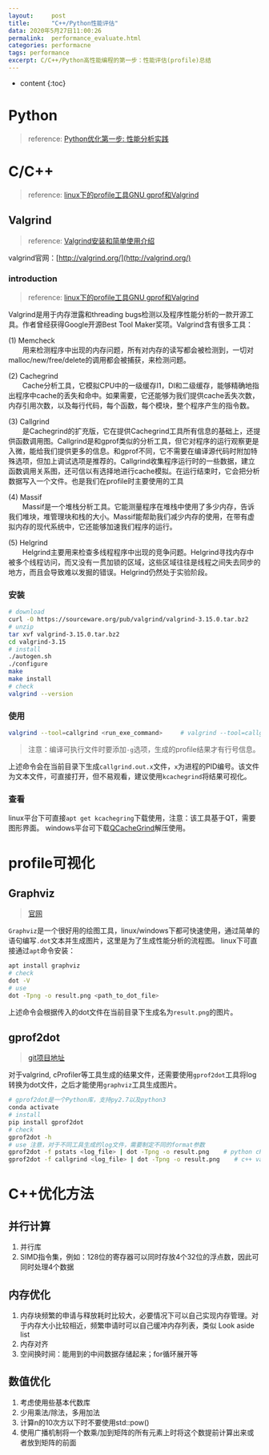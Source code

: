 ```yaml
---
layout:     post
title:      "C++/Python性能评估"
data: 2020年5月27日11:00:26
permalink:  performance_evaluate.html
categories: performacne
tags: performance
excerpt: C/C++/Python高性能编程的第一步：性能评估(profile)总结
---
```


* content
{:toc}

# Python
> reference: [Python优化第一步: 性能分析实践](https://zhuanlan.zhihu.com/p/24495603)

# C/C++
> reference: [linux下的profile工具GNU gprof和Valgrind](https://blog.csdn.net/clarstyle/article/details/41747817)

## Valgrind
> reference: [Valgrind安装和简单使用介绍](https://segmentfault.com/a/1190000017465212)

valgrind官网：[http://valgrind.org/](http://valgrind.org/)

### introduction
> reference: [linux下的profile工具GNU gprof和Valgrind](https://blog.csdn.net/clarstyle/article/details/41747817)

Valgrind是用于内存泄露和threading bugs检测以及程序性能分析的一款开源工具。作者曾经获得Google开源Best Tool Maker奖项。Valgrind含有很多工具：

(1) Memcheck  
&emsp;&emsp;用来检测程序中出现的内存问题，所有对内存的读写都会被检测到，一切对malloc/new/free/delete的调用都会被捕获，来检测问题。 

(2) Cachegrind  
&emsp;&emsp;Cache分析工具，它模拟CPU中的一级缓存I1，Dl和二级缓存，能够精确地指出程序中cache的丢失和命中。如果需要，它还能够为我们提供cache丢失次数，内存引用次数，以及每行代码，每个函数，每个模块，整个程序产生的指令数。

(3) Callgrind  
&emsp;&emsp;是Cachegrind的扩充版，它在提供Cachegrind工具所有信息的基础上，还提供函数调用图。Callgrind是和gprof类似的分析工具，但它对程序的运行观察更是入微，能给我们提供更多的信息。和gprof不同，它不需要在编译源代码时附加特殊选项，但加上调试选项是推荐的。Callgrind收集程序运行时的一些数据，建立函数调用关系图，还可信以有选择地进行cache模拟。在运行结束时，它会把分析数据写入一个文件。也是我们在profile时主要使用的工具

(4) Massif  
&emsp;&emsp;Massif是一个堆栈分析工具。它能测量程序在堆栈中使用了多少内存，告诉我们堆块，堆管理块和栈的大小。Massif能帮助我们减少内存的使用，在带有虚拟内存的现代系统中，它还能够加速我们程序的运行。

(5) Helgrind  
&emsp;&emsp;Helgrind主要用来检查多线程程序中出现的竞争问题。Helgrind寻找内存中被多个线程访问，而又没有一贯加锁的区域，这些区域往往是线程之间失去同步的地方，而且会导致难以发掘的错误。Helgrind仍然处于实验阶段。

### 安装
```bash
# download
curl -O https://sourceware.org/pub/valgrind/valgrind-3.15.0.tar.bz2
# unzip
tar xvf valgrind-3.15.0.tar.bz2
cd valgrind-3.15
# install
./autogen.sh
./configure
make
make install
# check
valgrind --version
```

### 使用
```bash
valgrind --tool=callgrind <run_exe_command>     # valgrind --tool=callgrind ./a.out
```
> 注意：编译可执行文件时要添加`-g`选项，生成的profile结果才有行号信息。

上述命令会在当前目录下生成`callgrind.out.x`文件，`x`为进程的PID编号。该文件为文本文件，可直接打开，但不易观看，建议使用`kcachegrind`将结果可视化。

### 查看
linux平台下可直接`apt get kcachegring`下载使用，注意：该工具基于QT，需要图形界面。
windows平台可下载[QCacheGrind](https://sourceforge.net/projects/qcachegrindwin/files/latest/download)解压使用。

## 

# profile可视化
## Graphviz
> [官网](http://graphviz.org/)


`Graphviz`是一个很好用的绘图工具，linux/windows下都可快速使用，通过简单的语句编写`.dot`文本并生成图片，这里是为了生成性能分析的流程图。
linux下可直接通过`apt`命令安装：
```bash
apt install graphviz
# check
dot -V
# use
dot -Tpng -o result.png <path_to_dot_file>
```
上述命令会根据传入的dot文件在当前目录下生成名为`result.png`的图片。

## gprof2dot
> [git项目地址](https://github.com/jrfonseca/gprof2dot)

对于valgrind, cProfiler等工具生成的结果文件，还需要使用`gprof2dot`工具将log转换为dot文件，之后才能使用`graphviz`工具生成图片。
```bash
# gprof2dot是一个Python库，支持py2.7以及python3
conda activate
# install
pip install gprof2dot
# check
gprof2dot -h
# use 注意，对于不同工具生成的log文件，需要制定不同的format参数
gprof2dot -f pstats <log_file> | dot -Tpng -o result.png    # python cProfile/profile
gprof2dot -f callgrind <log_file> | dot -Tpng -o result.png    # c++ valgrind
```

# C++优化方法
## 并行计算
1. 并行库
2. SIMD指令集，例如：128位的寄存器可以同时存放4个32位的浮点数，因此可同时处理4个数据

## 内存优化
1. 内存块频繁的申请与释放耗时比较大，必要情况下可以自己实现内存管理。对于内存大小比较相近，频繁申请时可以自己缓冲内存列表，类似 Look aside list
2. 内存对齐
3. 空间换时间：能用到的中间数据存储起来；for循环展开等

## 数值优化
1. 考虑使用些基本代数库
2. 少用乘法/除法，多用加法
3. 计算n的10次方以下时不要使用std::pow()
4. 使用广播机制将一个数乘/加到矩阵的所有元素上时将这个数提前计算出来或者放到矩阵的前面
